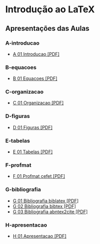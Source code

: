 # Introdução ao LaTeX



## Apresentações das Aulas


### A-introducao

- [A 01 Introducao [PDF]](classes/A-introducao/A-01-Introducao.pdf)

### B-equacoes

- [B 01 Equacoes [PDF]](classes/B-equacoes/B-01-Equacoes.pdf)

### C-organizacao

- [C 01 Organizacao [PDF]](classes/C-organizacao/C-01-Organizacao.pdf)

### D-figuras

- [D 01 Figuras [PDF]](classes/D-figuras/D-01-Figuras.pdf)

### E-tabelas

- [E 01 Tabelas [PDF]](classes/E-tabelas/E-01-Tabelas.pdf)

### F-profmat

- [F 01 Profmat cefet [PDF]](classes/F-profmat/F-01-Profmat-cefet.pdf)

### G-bibliografia

- [G 01 Bibliografia biblatex [PDF]](classes/G-bibliografia/G-01-Bibliografia-biblatex.pdf)
- [G 02 Bibliografia bibtex [PDF]](classes/G-bibliografia/G-02-Bibliografia-bibtex.pdf)
- [G 03 Bibliografia abntex2cite [PDF]](classes/G-bibliografia/G-03-Bibliografia-abntex2cite.pdf)

### H-apresentacao

- [H 01 Apresentacao [PDF]](classes/H-apresentacao/H-01-Apresentacao.pdf)
